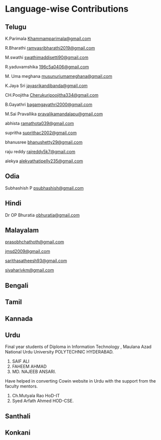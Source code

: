 # Language-wise Contributions

## Telugu
K.Parimala      Khammamparimala@gmail.com

R.Bharathi      ramyasribharathi2019@gmail.com

M.swathi        swathimaddisetti90@gmail.com 

R.yaduvamshika  196c5a0406@gmail.com

M. Uma meghana  musunuriumameghana@gmail.com

K.Jaya Sri      jayasrikandibanda@gmail.com

CH.Poojitha     Cherukuripoojitha334@gmail.com

B.Gayathri      bagamgayathri2000@gmail.com

M.Sai Pravallika  pravalikamandalapu@gmail.com

abhista         ramathota039@gmail.com

supritha        suprithac2002@gmail.com

bhanusree       bhanushetty29@gmail.com

raju reddy      rajreddy5k7@gmail.com

alekya          alekyathatipelly235@gmail.com

## Odia
Subhashish P  psubhashish@gmail.com

## Hindi
Dr OP Bhuratia obhuratia@gmail.com

## Malayalam

prasobhchathoth@gmail.com

jmsd2009@gmail.com

sarithasatheesh93@gmail.com

sivaharivkm@gmail.com

## Bengali

## Tamil

## Kannada

## Urdu

Final year students of Diploma in Information Technology , Maulana Azad National Urdu University POLYTECHNIC HYDERABAD. 

1. SAIF ALI
2. FAHEEM AHMAD
3. MD. NAJEEB ANSARI.

Have helped in converting Cowin website in Urdu with the  support from the faculty mentors.

1. Ch.Mutyala Rao
   HoD-IT
2. Syed Arfath Ahmed
 HOD-CSE.

## Santhali

## Konkani

